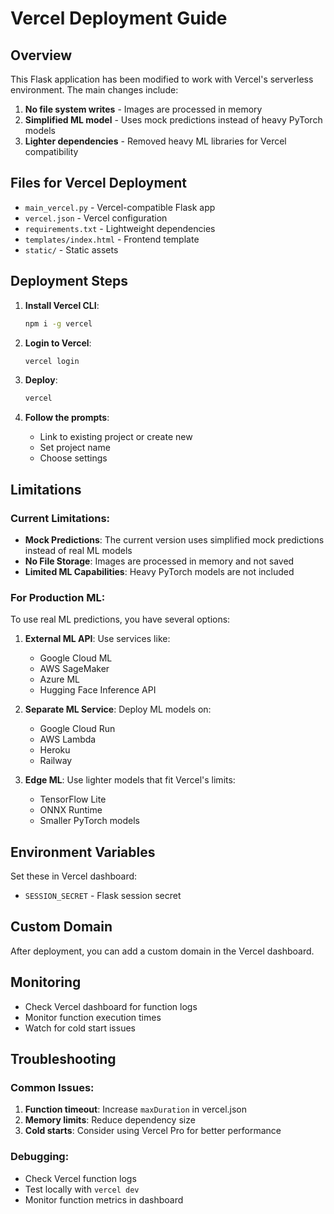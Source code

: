 # Vercel Deployment Guide

## Overview
This Flask application has been modified to work with Vercel's serverless environment. The main changes include:

1. **No file system writes** - Images are processed in memory
2. **Simplified ML model** - Uses mock predictions instead of heavy PyTorch models
3. **Lighter dependencies** - Removed heavy ML libraries for Vercel compatibility

## Files for Vercel Deployment

- `main_vercel.py` - Vercel-compatible Flask app
- `vercel.json` - Vercel configuration
- `requirements.txt` - Lightweight dependencies
- `templates/index.html` - Frontend template
- `static/` - Static assets

## Deployment Steps

1. **Install Vercel CLI**:
   ```bash
   npm i -g vercel
   ```

2. **Login to Vercel**:
   ```bash
   vercel login
   ```

3. **Deploy**:
   ```bash
   vercel
   ```

4. **Follow the prompts**:
   - Link to existing project or create new
   - Set project name
   - Choose settings

## Limitations

### Current Limitations:
- **Mock Predictions**: The current version uses simplified mock predictions instead of real ML models
- **No File Storage**: Images are processed in memory and not saved
- **Limited ML Capabilities**: Heavy PyTorch models are not included

### For Production ML:
To use real ML predictions, you have several options:

1. **External ML API**: Use services like:
   - Google Cloud ML
   - AWS SageMaker
   - Azure ML
   - Hugging Face Inference API

2. **Separate ML Service**: Deploy ML models on:
   - Google Cloud Run
   - AWS Lambda
   - Heroku
   - Railway

3. **Edge ML**: Use lighter models that fit Vercel's limits:
   - TensorFlow Lite
   - ONNX Runtime
   - Smaller PyTorch models

## Environment Variables

Set these in Vercel dashboard:
- `SESSION_SECRET` - Flask session secret

## Custom Domain

After deployment, you can add a custom domain in the Vercel dashboard.

## Monitoring

- Check Vercel dashboard for function logs
- Monitor function execution times
- Watch for cold start issues

## Troubleshooting

### Common Issues:
1. **Function timeout**: Increase `maxDuration` in vercel.json
2. **Memory limits**: Reduce dependency size
3. **Cold starts**: Consider using Vercel Pro for better performance

### Debugging:
- Check Vercel function logs
- Test locally with `vercel dev`
- Monitor function metrics in dashboard 